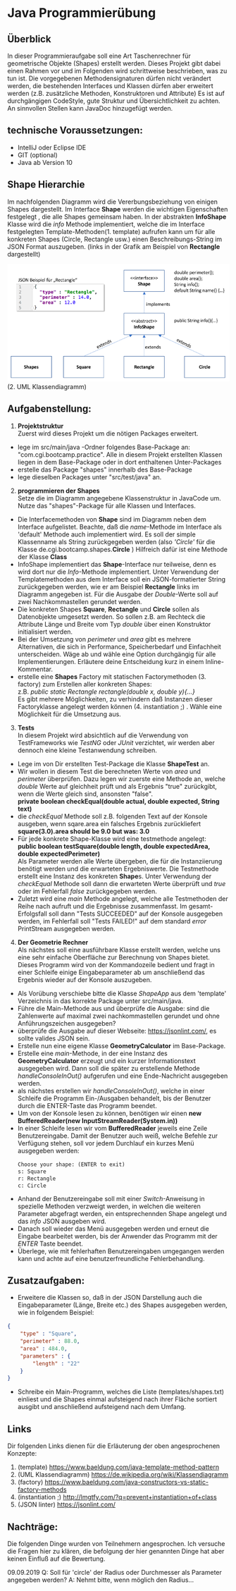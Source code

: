 Java Programmierübung
=====================

Überblick
----------
In dieser Programmieraufgabe soll eine Art Taschenrechner für geometrische 
Objekte (Shapes) erstellt werden. Dieses Projekt gibt dabei einen Rahmen vor und im 
Folgenden wird schrittweise beschrieben, was zu tun ist. Die vorgegebenen 
Methodensignaturen dürfen nicht verändert werden, die bestehenden Interfaces 
und Klassen dürfen aber erweitert werden (z.B. zusätzliche Methoden, Konstruktoren und Attribute)
Es ist auf durchgängigen CodeStyle, gute Struktur und Übersichtlichkeit zu achten.
An sinnvollen Stellen kann JavaDoc hinzugefügt werden. 

technische Voraussetzungen:
---------------------------
- IntelliJ oder Eclipse IDE
- GIT  (optional)
- Java ab Version 10

Shape Hierarchie
----------------
Im nachfolgenden Diagramm wird die Vererbungsbeziehung von einigen Shapes
dargestellt.
Im Interface **Shape** werden die wichtigen Eigenschaften festgelegt , die alle Shapes 
gemeinsam haben. 
In der abstrakten **InfoShape** Klasse wird die *info* Methode implementiert, 
welche die im Interface festgelegten Template-Methoden(1. template) aufrufen kann um für 
alle konkreten Shapes (Circle, Rectangle usw.) einen Beschreibungs-String im 
JSON Format auszugeben. (links in der Grafik am Beispiel von **Rectangle** dargestellt) 

![UML Diagramm](src/main/resources/UML.png) (2. UML Klassendiagramm)

Aufgabenstellung:
-----------------
1. **Projektstruktur**  
Zuerst wird dieses Projekt um die nötigen Packages erweitert.

- lege im src/main/java -Ordner folgendes Base-Package an: "com.cgi.bootcamp.practice". Alle 
in diesem Projekt erstellten Klassen liegen in dem Base-Package oder in dort enthaltenen 
Unter-Packages
- erstelle das Package "shapes" innerhalb des Base-Package
- lege dieselben Packages unter "src/test/java" an.

2. **programmieren der Shapes**  
Setze die im Diagramm angegebene Klassenstruktur in JavaCode um. Nutze das "shapes"-Package für alle Klassen und Interfaces.
- Die Interfacemethoden von **Shape** sind im Diagramm neben dem Interface aufgelistet.
Beachte, daß die *name*-Methode im Interface als 'default' Methode auch implementiert wird.
Es soll der simple Klassenname als String zurückgegeben werden (also *'Circle'* für die Klasse de.cgi.bootcamp.shapes.**Circle** )
Hilfreich dafür ist eine Methode der Klasse **Class**
- InfoShape implementiert das **Shape**-Interface nur teilweise, denn es wird dort nur die _Info_-Methode implementiert. 
Unter Verwendung der Templatemethoden aus dem Interface soll ein JSON-formatierter String zurückgegeben werden, wie er am 
Beispiel **Rectangle** links im Diagramm angegeben ist. Für die Ausgabe der _Double_-Werte soll auf zwei Nachkommastellen gerundet werden.
- Die konkreten Shapes **Square**, **Rectangle** und **Circle** sollen als Datenobjekte umgesetzt werden. So sollen z.B. am Rechteck
die Attribute Länge und Breite vom Typ *double* über einen Konstruktor initialisiert werden. 
- Bei der Umsetzung von *perimeter* und *area* gibt es mehrere Alternativen, die sich in Performance, Speicherbedarf und Einfachheit unterscheiden.
Wäge ab und wähle eine Option durchgängig für alle Implementierungen. Erläutere deine Entscheidung kurz in einem Inline-Kommentar. 
- erstelle eine **Shapes** Factory mit statischen Factorymethoden (3. factory) zum Erstellen aller konkreten Shapes:  
    z.B. *public static Rectangle rectangle(double x, double y){...}*  
Es gibt mehrere Möglichkeiten, zu verhindern daß Instanzen dieser Factoryklasse angelegt werden können (4. instantiation ;) . Wähle eine Möglichkeit für die Umsetzung aus.
    
3. **Tests**  
In diesem Projekt wird absichtlich auf die Verwendung von TestFrameworks wie _TestNG_ oder _JUnit_ verzichtet, wir werden aber dennoch eine kleine Testanwendung schreiben. 

- Lege im von Dir erstellten Test-Package die Klasse **ShapeTest** an.
- Wir wollen in diesem Test die berechneten Werte von _area_ und _perimeter_ überprüfen. Dazu legen wir zuerste eine Methode an,
welche *double* Werte auf gleichheit prüft und als Ergebnis "true" zurückgibt, wenn die Werte gleich sind, ansonsten "false".  
    **private boolean checkEqual(double actual, double expected, String text)**  
- die _checkEqual_ Methode soll z.B. folgenden Text auf der Konsole ausgeben, wenn sqare.area ein falsches Ergebnis zurückliefert  
    **square(3.0).area should be 9.0 but was: 3.0**
- Für jede konkrete Shape-Klasse wird eine testmethode angelegt:  
    **public boolean testSquare(double length, double expectedArea, double expectedPerimeter)**  
Als Parameter werden alle Werte übergeben, die für die Instanziierung benötigt werden und die erwarteten Ergebniswerte.
Die Testmethode erstellt eine Instanz des konkreten **Shape**s.
Unter Verwendung der _checkEqual_ Methode soll dann die erwarteten Werte überprüft und _true_ oder im Fehlerfall _false_ zurückgegeben werden.
- Zuletzt wird eine _main_ Methode angelegt, welche alle Testmethoden der Reihe nach aufruft und die Ergebnisse zusammenfasst. Im gesamt-Erfolgsfall soll dann
"Tests SUCCEEDED" auf der Konsole ausgegeben werden, im Fehlerfall soll "Tests FAILED!" auf dem standard *error* PrintStream ausgegeben werden.

4. **Der Geometrie Rechner**  
Als nächstes soll eine ausführbare Klasse erstellt werden, welche uns eine sehr einfache Oberfläche zur Berechnung von Shapes bietet. 
Dieses Programm wird von der Kommandozeile bedient und fragt in einer Schleife einige Eingabeparameter ab um anschließend das Ergebnis 
wieder auf der Konsole auszugeben.

- Als Vorübung verschiebe bitte die Klasse *ShapeApp* aus dem 'template' Verzeichnis in das korrekte Package unter src/main/java.
- Führe die Main-Methode aus und überprüfe die Ausgabe: sind die Zahlenwerte auf maximal zwei nachkommastellen gerundet und ohne Anführungszeichen ausgegeben?
- überprüfe die Ausgabe auf dieser Webseite: <https://jsonlint.com/>, es sollte valides JSON sein.
- Erstelle nun eine eigene Klasse **GeometryCalculator** im Base-Package.
- Erstelle eine *main*-Methode, in der eine Instanz des **GeometryCalculator** erzeugt und ein kurzer Informationstext ausgegeben wird. 
Dann soll die später zu erstellende Methode _handleConsoleInOut()_ aufgerufen und eine Ende-Nachricht ausgegeben werden.
- als nächstes erstellen wir _handleConsoleInOut()_, welche in einer Schleife die Programm Ein-/Ausgaben behandelt, bis der Benutzer durch die ENTER-Taste das Programm beendet. 
- Um von der Konsole lesen zu können, benötigen wir einen **new BufferedReader(new InputStreamReader(System.in))**
- In einer Schleife lesen wir vom **BufferedReader** jeweils eine Zeile Benutzereingabe. Damit der Benutzer auch weiß, welche Befehle zur Verfügung stehen, 
soll vor jedem Durchlauf ein kurzes Menü ausgegeben werden:
    ```
    Choose your shape: (ENTER to exit)
    s: Square
    r: Rectangle
    c: Circle
    ```
- Anhand der Benutzereingabe soll mit einer _Switch_-Anweisung in spezielle Methoden verzweigt werden, in welchen die weiteren Parameter abgefragt werden, ein entsprechennden Shape angelegt und das _info_ JSON ausgeben wird.
- Danach soll wieder das Menü ausgegeben werden und erneut die Eingabe bearbeitet werden, bis der Anwender das Programm mit der _ENTER_ Taste beendet.
- Überlege, wie mit fehlerhaften Benutzereingaben umgegangen werden kann und achte auf eine benutzerfreundliche Fehlerbehandlung.

Zusatzaufgaben:
---------------
- Erweitere die Klassen so, daß in der JSON Darstellung auch die Eingabeparameter (Länge, Breite etc.) des Shapes ausgegeben werden, wie in folgendem Beispiel:
```json
{   
    "type" : "Square",  
    "perimeter" : 88.0,  
    "area" : 484.0,  
    "parameters" : {  
        "length" : "22"  
    }   
}
```

- Schreibe ein Main-Programm, welches die Liste (templates/shapes.txt) einliest und die Shapes einmal aufsteigend nach ihrer Fläche sortiert ausgibt und anschließend aufsteigend nach dem Umfang.

Links  
---------
Dir folgenden Links dienen für die Erläuterung der oben angesprochenen Konzepte:   
1. (template) <https://www.baeldung.com/java-template-method-pattern>  
2. (UML Klassendiagramm) <https://de.wikipedia.org/wiki/Klassendiagramm>
3. (factory) <https://www.baeldung.com/java-constructors-vs-static-factory-methods>
4. (instantiation ;) <http://lmgtfy.com/?q=prevent+instantiation+of+class>
5. (JSON linter) <https://jsonlint.com/>

Nachträge:
----------
Die folgenden Dinge wurden von Teilnehmern angesprochen. Ich versuche die Fragen hier zu klären, die befolgung der hier genannten Dinge hat aber keinen Einfluß auf die Bewertung.

09.09.2019
Q: Soll für 'circle' der Radius oder Durchmesser als Parameter angegeben werden?
A: Nehmt bitte, wenn möglich den Radius...


